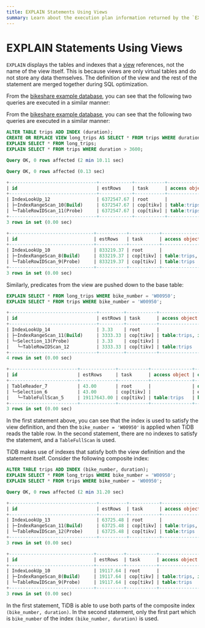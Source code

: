 ```yaml
---
title: EXPLAIN Statements Using Views
summary: Learn about the execution plan information returned by the `EXPLAIN` statement in TiDB.
---
```


# EXPLAIN Statements Using Views

`EXPLAIN` displays the tables and indexes that a [view](/views.md) references, not the name of the view itself. This is because views are only virtual tables and do not store any data themselves. The definition of the view and the rest of the statement are merged together during SQL optimization.

<CustomContent platform="tidb">

From the [bikeshare example database](/import-example-data.md), you can see that the following two queries are executed in a similar manner:

</CustomContent>

<CustomContent platform="tidb-cloud">

From the [bikeshare example database](/tidb-cloud/import-sample-data.md), you can see that the following two queries are executed in a similar manner:

</CustomContent>


```sql
ALTER TABLE trips ADD INDEX (duration);
CREATE OR REPLACE VIEW long_trips AS SELECT * FROM trips WHERE duration > 3600;
EXPLAIN SELECT * FROM long_trips;
EXPLAIN SELECT * FROM trips WHERE duration > 3600;
```

```sql
Query OK, 0 rows affected (2 min 10.11 sec)

Query OK, 0 rows affected (0.13 sec)

+--------------------------------+------------+-----------+---------------------------------------+-------------------------------------+
| id                             | estRows    | task      | access object                         | operator info                       |
+--------------------------------+------------+-----------+---------------------------------------+-------------------------------------+
| IndexLookUp_12                 | 6372547.67 | root      |                                       |                                     |
| ├─IndexRangeScan_10(Build)     | 6372547.67 | cop[tikv] | table:trips, index:duration(duration) | range:(3600,+inf], keep order:false |
| └─TableRowIDScan_11(Probe)     | 6372547.67 | cop[tikv] | table:trips                           | keep order:false                    |
+--------------------------------+------------+-----------+---------------------------------------+-------------------------------------+
3 rows in set (0.00 sec)

+-------------------------------+-----------+-----------+---------------------------------------+-------------------------------------+
| id                            | estRows   | task      | access object                         | operator info                       |
+-------------------------------+-----------+-----------+---------------------------------------+-------------------------------------+
| IndexLookUp_10                | 833219.37 | root      |                                       |                                     |
| ├─IndexRangeScan_8(Build)     | 833219.37 | cop[tikv] | table:trips, index:duration(duration) | range:(3600,+inf], keep order:false |
| └─TableRowIDScan_9(Probe)     | 833219.37 | cop[tikv] | table:trips                           | keep order:false                    |
+-------------------------------+-----------+-----------+---------------------------------------+-------------------------------------+
3 rows in set (0.00 sec)
```

Similarly, predicates from the view are pushed down to the base table:


```sql
EXPLAIN SELECT * FROM long_trips WHERE bike_number = 'W00950';
EXPLAIN SELECT * FROM trips WHERE bike_number = 'W00950';
```

```sql
+--------------------------------+---------+-----------+---------------------------------------+---------------------------------------------------+
| id                             | estRows | task      | access object                         | operator info                                     |
+--------------------------------+---------+-----------+---------------------------------------+---------------------------------------------------+
| IndexLookUp_14                 | 3.33    | root      |                                       |                                                   |
| ├─IndexRangeScan_11(Build)     | 3333.33 | cop[tikv] | table:trips, index:duration(duration) | range:(3600,+inf], keep order:false, stats:pseudo |
| └─Selection_13(Probe)          | 3.33    | cop[tikv] |                                       | eq(bikeshare.trips.bike_number, "W00950")         |
|   └─TableRowIDScan_12          | 3333.33 | cop[tikv] | table:trips                           | keep order:false, stats:pseudo                    |
+--------------------------------+---------+-----------+---------------------------------------+---------------------------------------------------+
4 rows in set (0.00 sec)

+-------------------------+-------------+-----------+---------------+-------------------------------------------+
| id                      | estRows     | task      | access object | operator info                             |
+-------------------------+-------------+-----------+---------------+-------------------------------------------+
| TableReader_7           | 43.00       | root      |               | data:Selection_6                          |
| └─Selection_6           | 43.00       | cop[tikv] |               | eq(bikeshare.trips.bike_number, "W00950") |
|   └─TableFullScan_5     | 19117643.00 | cop[tikv] | table:trips   | keep order:false                          |
+-------------------------+-------------+-----------+---------------+-------------------------------------------+
3 rows in set (0.00 sec)
```

In the first statement above, you can see that the index is used to satisfy the view definition, and then the `bike_number = 'W00950'` is applied when TiDB reads the table row. In the second statement, there are no indexes to satisfy the statement, and a `TableFullScan` is used.

TiDB makes use of indexes that satisfy both the view definition and the statement itself. Consider the following composite index:


```sql
ALTER TABLE trips ADD INDEX (bike_number, duration);
EXPLAIN SELECT * FROM long_trips WHERE bike_number = 'W00950';
EXPLAIN SELECT * FROM trips WHERE bike_number = 'W00950';
```

```sql
Query OK, 0 rows affected (2 min 31.20 sec)

+--------------------------------+----------+-----------+-------------------------------------------------------+-------------------------------------------------------+
| id                             | estRows  | task      | access object                                         | operator info                                         |
+--------------------------------+----------+-----------+-------------------------------------------------------+-------------------------------------------------------+
| IndexLookUp_13                 | 63725.48 | root      |                                                       |                                                       |
| ├─IndexRangeScan_11(Build)     | 63725.48 | cop[tikv] | table:trips, index:bike_number(bike_number, duration) | range:("W00950" 3600,"W00950" +inf], keep order:false |
| └─TableRowIDScan_12(Probe)     | 63725.48 | cop[tikv] | table:trips                                           | keep order:false                                      |
+--------------------------------+----------+-----------+-------------------------------------------------------+-------------------------------------------------------+
3 rows in set (0.00 sec)

+-------------------------------+----------+-----------+-------------------------------------------------------+---------------------------------------------+
| id                            | estRows  | task      | access object                                         | operator info                               |
+-------------------------------+----------+-----------+-------------------------------------------------------+---------------------------------------------+
| IndexLookUp_10                | 19117.64 | root      |                                                       |                                             |
| ├─IndexRangeScan_8(Build)     | 19117.64 | cop[tikv] | table:trips, index:bike_number(bike_number, duration) | range:["W00950","W00950"], keep order:false |
| └─TableRowIDScan_9(Probe)     | 19117.64 | cop[tikv] | table:trips                                           | keep order:false                            |
+-------------------------------+----------+-----------+-------------------------------------------------------+---------------------------------------------+
3 rows in set (0.00 sec)
```

In the first statement, TiDB is able to use both parts of the composite index `(bike_number, duration)`. In the second statement, only the first part which is `bike_number` of the index `(bike_number, duration)` is used.
